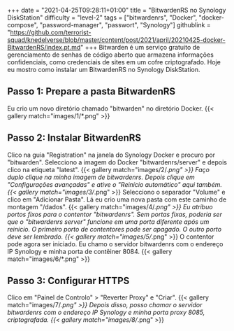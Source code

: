 +++
date = "2021-04-25T09:28:11+01:00"
title = "BitwardenRS no Synology DiskStation"
difficulty = "level-2"
tags = ["bitwardenrs", "Docker", "docker-compose", "password-manager", "passwort", "Synology"]
githublink = "https://github.com/terrorist-squad/knedelverse/blob/master/content/post/2021/april/20210425-docker-BitwardenRS/index.pt.md"
+++
Bitwarden é um serviço gratuito de gerenciamento de senhas de código aberto que armazena informações confidenciais, como credenciais de sites em um cofre criptografado. Hoje eu mostro como instalar um BitwardenRS no Synology DiskStation.
## Passo 1: Prepare a pasta BitwardenRS
Eu crio um novo diretório chamado "bitwarden" no diretório Docker.
{{< gallery match="images/1/*.png" >}}

## Passo 2: Instalar BitwardenRS
Clico na guia "Registration" na janela do Synology Docker e procuro por "bitwarden". Selecciono a imagem do Docker "bitwardenrs/server" e depois clico na etiqueta "latest".
{{< gallery match="images/2/*.png" >}}
Faço duplo clique na minha imagem de bitwardenrs. Depois clique em "Configurações avançadas" e ative o "Reinício automático" aqui também.
{{< gallery match="images/3/*.png" >}}
Selecciono o separador "Volume" e clico em "Adicionar Pasta". Lá eu crio uma nova pasta com este caminho de montagem "/dados".
{{< gallery match="images/4/*.png" >}}
Eu atribuo portos fixos para o contentor "bitwardenrs". Sem portas fixas, poderia ser que o "bitwardenrs server" funcione em uma porta diferente após um reinício. O primeiro porto de contentores pode ser apagado. O outro porto deve ser lembrado.
{{< gallery match="images/5/*.png" >}}
O contentor pode agora ser iniciado. Eu chamo o servidor bitwardenrs com o endereço IP Synology e minha porta de contêiner 8084.
{{< gallery match="images/6/*.png" >}}

## Passo 3: Configurar HTTPS
Clico em "Painel de Controlo" > "Reverter Proxy" e "Criar".
{{< gallery match="images/7/*.png" >}}
Depois disso, posso chamar o servidor bitwardenrs com o endereço IP Synology e minha porta proxy 8085, criptografada.
{{< gallery match="images/8/*.png" >}}

